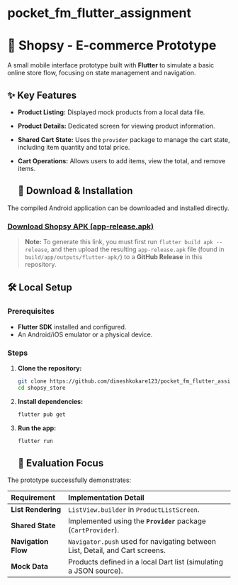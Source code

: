 # pocket_fm_flutter_assignment

# 🛒 Shopsy - E-commerce Prototype

A small mobile interface prototype built with **Flutter** to simulate a basic online store flow, focusing on state management and navigation.

## ✨ Key Features

- **Product Listing:** Displayed mock products from a local data file.
- **Product Details:** Dedicated screen for viewing product information.
- **Shared Cart State:** Uses the `provider` package to manage the cart state, including item quantity and total price.
- **Cart Operations:** Allows users to add items, view the total, and remove items.

  ## 📲 Download & Installation

The compiled Android application can be downloaded and installed directly.

### [Download Shopsy APK (app-release.apk)](YOUR_GITHUB_RELEASE_DOWNLOAD_URL_HERE)

> **Note:** To generate this link, you must first run `flutter build apk --release`, and then upload the resulting `app-release.apk` file (found in `build/app/outputs/flutter-apk/`) to a **GitHub Release** in this repository.
## 🛠️ Local Setup

### Prerequisites

* **Flutter SDK** installed and configured.
* An Android/iOS emulator or a physical device.

### Steps

1.  **Clone the repository:**
    ```bash
    git clone https://github.com/dineshkokare123/pocket_fm_flutter_assignment_demo
    cd shopsy_store
    ```
2.  **Install dependencies:**
    ```bash
    flutter pub get
    ```
3.  **Run the app:**
    ```bash
    flutter run
    ```

    ## 🎯 Evaluation Focus

The prototype successfully demonstrates:

| Requirement | Implementation Detail |
| :--- | :--- |
| **List Rendering** | `ListView.builder` in `ProductListScreen`. |
| **Shared State** | Implemented using the **`Provider`** package (`CartProvider`). |
| **Navigation Flow** | `Navigator.push` used for navigating between List, Detail, and Cart screens. |
| **Mock Data** | Products defined in a local Dart list (simulating a JSON source). |
